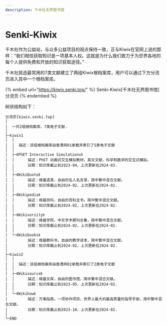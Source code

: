 ```yaml
---
description: 千木社无界图书馆
---
```


# Senki-Kiwix

千木社作为公益站，与众多公益项目的观点保持一致，正与Kiwix在官网上说的那样：“我们相信获取知识是一项基本人权。这就是为什么我们致力于为世界各地的每个人提供免费和开放的知识获取途径。”

千木社挑选最常用的7类文献建立了两组Kiwix根档案库，用户可以通过下方分流页进入其中一个根档案库。

{% embed url="https://kiwix.senki.top/" %}
Senki-Kiwix\[千木社无界图书馆]分流页
{% endembed %}

树状结构如下：

```
分流页[kiwix.senki.top]
│
│  一共2组根档案库，7类电子文献.
│      
├─kiwix1
│  │
│  │  描述：该组根档案库由香港网01承载并索引了5类电子文献
│  │  
│  ├─《PhET Interactive Simulations》
│  │      描述：PhET 动画式交互模拟教材，英文文献，科学和数学的交互式模拟。
│  │      日期：知识库截止到2023-04，上次更新在2024-03.
│  │      
│  ├─《WikiQuote》
│  │      描述：维基语录，自由的名人名言录，简中繁中混合文献。
│  │      日期：知识库截止到2024-02，上次更新在2024-02.
│  │      
│  ├─《Wikipedia》
│  │      描述：维基百科，自由的百科全书，简中繁中混合文献。
│  │      日期：知识库截止到2024-02，上次更新在2024-02.
│  │      
│  ├─《Wikiversity》
│  │      描述：维基学院，中文学术期刊合集，简中繁中混合文献。
│  │      日期：知识库截止到2024-02，上次更新在2024-02.
│  │      
│  └─《Wikibooks》
│         描述：维基教科书，自由的教学读本，简中繁中混合文献。
│         日期：知识库截止到2024-02，上次更新在2024-02.        
│      
├─kiwix2
│  │
│  │  描述：该组根档案库由香港网02承载并索引了2类电子文献
│  │      
│  ├─《Wikisource》
│  │      描述：维基文库，自由的图书馆，简中繁中混合文献。
│  │      日期：知识库截止到2023-05，上次更新在2024-02.
│  │      
│  └─《Wikihow》
│         描述：万事指南，一项协作项目，世界上最大的最高质量的指导手册，简中繁中混合文献。
│         日期：知识库截止到2023-10，上次更新在2024-02.
│
└─END
```

